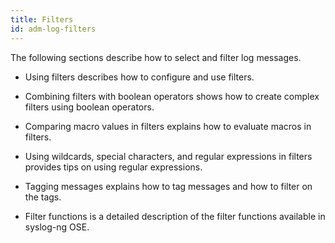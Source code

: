 ```yaml
---
title: Filters
id: adm-log-filters
---
```


The following sections describe how to select and filter log messages.

- Using filters describes how to configure and use filters.

- Combining filters with boolean operators shows
    how to create complex filters using boolean operators.

- Comparing macro values in filters
    explains how to evaluate macros in filters.

- Using wildcards, special characters, and regular expressions in filters provides tips on using
    regular expressions.

- Tagging messages explains
    how to tag messages and how to filter on the tags.

- Filter functions is a
    detailed description of the filter functions available in syslog-ng
    OSE.

